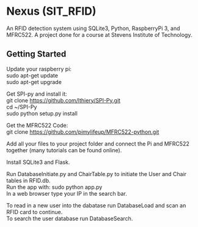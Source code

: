# Nexus (SIT_RFID)

An RFID detection system using SQLite3, Python, RaspberryPi 3, and MFRC522. A project done for a course at Stevens Institute of Technology.

## Getting Started

Update your raspberry pi:  
sudo apt-get update  
sudo apt-get upgrade  

Get SPI-py and install it:  
git clone https://github.com/lthiery/SPI-Py.git  
cd ~/SPI-Py  
sudo python setup.py install  

Get the MFRC522 Code:  
git clone https://github.com/pimylifeup/MFRC522-python.git  

Add all your files to your project folder and connect the Pi and MFRC522 together (many tutorials can be found online).

Install SQLite3 and Flask.

Run DatabaseInitiate.py and ChairTable.py to initiate the User and Chair tables in RFID.db.  
Run the app with: sudo python app.py  
In a web browser type your IP in the search bar.  

To read in a new user into the dabatase run DatabaseLoad and scan an RFID card to continue.  
To search the user database run DatabaseSearch.  
